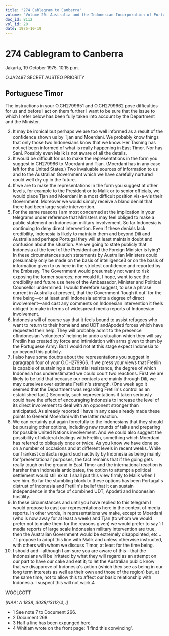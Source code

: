 ```yaml
---
title: "274 Cablegram to Canberra"
volume: "Volume 20: Australia and the Indonesian Incorporation of Portuguese Timor, 1974-1976"
doc_id: 8112
vol_id: 20
date: 1975-10-19
---
```


# 274 Cablegram to Canberra

Jakarta, 19 October 1975. 10.15 p.m.

O.JA2497 SECRET AUSTEO PRIORITY

## Portuguese Timor

The instructions in your O.CH2799651 and O.CH2799662 pose difficulties for us and before I act on them further I want to be sure that the issue to which I refer below has been fully taken into account by the Department and the Minister.

  2. It may be ironical but perhaps we are too well informed as a result of the confidence shown us by Tjan and Moerdani. We probably know things that only those two Indonesians know that we know. Her Tasning has not yet been informed of what is really happening in East Timor. Nor has Sani. Possibly even Malik is not aware of all the details.
  3. It would be difficult for us to make the representations in the form you suggest in CH279966 to Moerdani and Tjan. (Moerdani has in any case left for the United States.) Two invaluable sources of information to us and to the Australian Government which we have carefully nurtured could well dry up in the future.
  4. If we are to make the representations in the form you suggest at other levels, for example to the President or to Malik or to senior officials, we would place Tjan and Moerdani in a most difficult position vis-a-vis their Government. Moreover we would simply receive a bland denial that there had been large scale intervention.
  5. For the same reasons I am most concerned at the implication in your telegrams under reference that Ministers may feel obliged to make a public statement on Indonesian military involvement. So far Indonesia is continuing to deny direct intervention. Even if these denials lack credibility, Indonesia is likely to maintain them and beyond Dili and Australia and perhaps Portugal they will at least maintain doubt and confusion about the situation. Are we going to state publicly that Indonesia at the level of the President and the Foreign Minister is lying? In these circumstances such statements by Australian Ministers could presumably only be made on the basis of intelligence3 or on the basis of information given to us here in the strictest confidence and reported by the Embassy. The Government would presumably not want to risk exposing the former sources; nor would it, I hope, want to see the credibility and future use here of the Ambassador, Minister and Political Counsellor undermined. I would therefore suggest, to use a phrase current in Australia at present, that the Government 'tough it out' for the time being—or at least until Indonesia admits a degree of direct involvement—and cast any comments on Indonesian intervention it feels obliged to make in terms of widespread media reports of Indonesian involvement.
  6. Indonesia will of course say that it feels bound to assist refugees who want to return to their homeland and UDT andApodeti forces which have requested their help. They will probably admit to the presence oflndonesian 'volunteers' helping to undo a situation which they will say Fretilin has created by force and intimidation with arms given to them by the Portuguese Army. But I would not at this stage expect Indonesia to go beyond this publicly.
  7. I also have some doubts about the representations you suggest in paragraph four of your O.CH279966. If we press your views that Fretilin is capable of sustaining a substantial resistance, the degree of which Indonesia has underestimated we could court two reactions. First we are likely to be told that because our contacts are mainly through Dili, we may ourselves over estimate Fretilin's strength. (One week ago it seemed that the Department was regarding Fretilin's control as an established fact.) Secondly, such representations if taken seriously could have the effect of encouraging Indonesia to increase the level of its direct involvement to deal with an opponent stronger than anticipated. As already reported I have in any case already made these points to General Moerdani with the latter reaction.
  8. We can certainly put again forcefully to the Indonesians that they should be pursuing other options, including new rounds of talks and preparing for possible United Nations involvement. And we could also suggest the possibility of bilateral dealings with Fretilin, something which Moerdani has referred to obliquely once or twice. As you know we have done so on a number of occasions and at different levels in recent weeks. While our frankest contacts regard such activity by Indonesia as being mainly for 'presentational' purposes, the fact remains that if the going gets really tough on the ground in East Timor and the international reaction is harsher than Indonesia anticipates, the option to attempt a political settlement would still exist. I shall put this view firmly to Malik when I see him. So far the stumbling block to these options has been Portugal's distrust of Indonesia and Fretilin's belief that it can sustain independence in the face of combined UDT, Apodeti and Indonesian hostility.
  9. In these circumstances and until you have replied to this telegram I would propose to cast our representations here in the context of media reports. In other words, in representations we make, except to Moerdani (who is now away for at least a week) and Tjan (to whom we would prefer not to make them for the reasons given) we would prefer to say 'if media reports of large scale Indonesian military intervention are true, then the Australian Government would be extremely disappointed, etc .. .' I propose to adopt this line with Malik and unless otherwise instructed, with others with whom we discuss Timor, at least for the time being.
  10. I should add—although I am sure you are aware of this—that the Indonesians will be irritated by what they will regard as an attempt on our part to have our cake and eat it; to let the Australian public know that we disapprove of Indonesia's action (which they see as being in our long term interests as well as their own and those of the region) but, at the same time, not to allow this to affect our basic relationship with Indonesia. I suspect this will not work.4



WOOLCOTT

_[NAA: A 1838, 3038/13112/4, i]_

  * 1 See note 7 to Document 266.
  * 2 Document 268.
  * 3 Half a line has been expunged here.
  * 4 Whitlam wrote on the front page: 'I find this convincing'.


